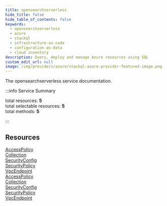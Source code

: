 ```yaml
---
title: opensearchserverless
hide_title: false
hide_table_of_contents: false
keywords:
  - opensearchserverless
  - azure
  - stackql
  - infrastructure-as-code
  - configuration-as-data
  - cloud inventory
description: Query, deploy and manage Azure resources using SQL
custom_edit_url: null
image: /img/providers/azure/stackql-azure-provider-featured-image.png
---
```


The opensearchserverless service documentation.

:::info Service Summary

<div class="row">
<div class="providerDocColumn">
<span>total resources:&nbsp;<b>5</b></span><br />
<span>total selectable resources:&nbsp;<b>5</b></span><br />
<span>total methods:&nbsp;<b>5</b></span><br />
</div>
</div>

:::

## Resources
<div class="row">
<div class="providerDocColumn">
<a href="/providers/azure/opensearchserverless/AccessPolicy/">AccessPolicy</a><br />
<a href="/providers/azure/opensearchserverless/Collection/">Collection</a><br />
<a href="/providers/azure/opensearchserverless/SecurityConfig/">SecurityConfig</a><br />
<a href="/providers/azure/opensearchserverless/SecurityPolicy/">SecurityPolicy</a><br />
<a href="/providers/azure/opensearchserverless/VpcEndpoint/">VpcEndpoint</a>
</div>
<div class="providerDocColumn">
<a href="/providers/azure/opensearchserverless/AccessPolicy/">AccessPolicy</a><br />
<a href="/providers/azure/opensearchserverless/Collection/">Collection</a><br />
<a href="/providers/azure/opensearchserverless/SecurityConfig/">SecurityConfig</a><br />
<a href="/providers/azure/opensearchserverless/SecurityPolicy/">SecurityPolicy</a><br />
<a href="/providers/azure/opensearchserverless/VpcEndpoint/">VpcEndpoint</a>
</div>
</div>